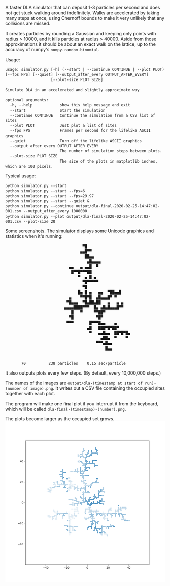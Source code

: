 A faster DLA simulator that can deposit 1-3 particles per second and does not get stuck walking around indefinitely.
Walks are accelerated by taking many steps at once, using Chernoff bounds to make it very unlikely that any collisions are missed.

It creates particles by rounding a Gaussian and keeping only points with radius > 10000, and it kills particles at radius > 40000. Aside from those approximations it should be about an exact walk on the lattice, up to the accuracy of numpy's `numpy.random.binomial`.

Usage:
```
usage: simulator.py [-h] (--start | --continue CONTINUE | --plot PLOT) [--fps FPS] [--quiet] [--output_after_every OUTPUT_AFTER_EVERY]
                    [--plot-size PLOT_SIZE]

Simulate DLA in an accelerated and slightly approximate way

optional arguments:
  -h, --help            show this help message and exit
  --start               Start the simulation
  --continue CONTINUE   Continue the simulation from a CSV list of sites
  --plot PLOT           Just plot a list of sites
  --fps FPS             Frames per second for the lifelike ASCII graphics
  --quiet               Turn off the lifelike ASCII graphics
  --output_after_every OUTPUT_AFTER_EVERY
                        The number of simulation steps between plots.
  --plot-size PLOT_SIZE
                        The size of the plots in matplotlib inches, which are 100 pixels.
```

Typical usage:
```
python simulator.py --start
python simulator.py --start --fps=6
python simulator.py --start --fps=29.97
python simulator.py --start --quiet &
python simulator.py --continue output/dla-final-2020-02-25-14:47:02-001.csv --output_after_every 1000000
python simulator.py --plot output/dla-final-2020-02-25-14:47:02-001.csv --plot-size 20
```

Some screenshots. The simulator displays some Unicode graphics and statistics when it's running:
```
                                  ▀█
                                 ▄▄█▀▀
                                   ██▄▄
                                    ▄█▄▄▄▄
                            ▄▄   ▄ ▄▄█  ▀
                             █▀▀█▀▀▀██
                                ▀  ▄ █ ▄
                                  ▀█▀▀▀▀▀
                                  ▀█
                                █▄ █ ▄   ▄▄  ▀██▄▄█
                            ▄    ▀▀█▀█  ▄█▄▄▄█▀ ▀
                           ▀█▄▄▄  ▀█▄██▄██   ▄   ▄ ▄
                          ▄▄▄▄████▀▀▀  █▄ ▄█▄█▄▄▄█▀▀
                             █   ▀     ▀▀██▀
                            ▀█          ▀█▀
                           ▀▀▀       █▀▀▀█▄▄    ▄
                                    ▄█   ███▀█▀██▀
                                     ▀   ▄▄█▄▄  ██▀█▀█▄
                                          ▄██▄  ▀    ▀
                                        ▀▀▀▄█▄▄
                                            █▄▄


       70          238 particles    0.15 sec/particle
```

It also outputs plots every few steps. (By default, every 10,000,000 steps.)

The names of the images are `output/dla-(timestamp at start of run)-(number of image).png`. It writes out a CSV file containing the occupied sites together with each plot.

The program will make one final plot if you interrupt it from the keyboard, which will be called `dla-final-(timestamp)-(number).png`.

The plots become larger as the occupied set grows.![An image output by the DLA simulator.](https://github.com/cairnsh/diffusion-limited-aggregation-simulator/blob/master/example-plot.png)
